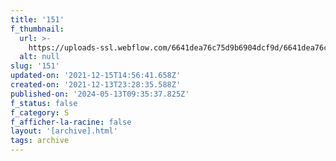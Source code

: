 ```yaml
---
title: '151'
f_thumbnail:
  url: >-
    https://uploads-ssl.webflow.com/6641dea76c75d9b6904dcf9d/6641dea76c75d9b6904dd27c_151.jpg
  alt: null
slug: '151'
updated-on: '2021-12-15T14:56:41.658Z'
created-on: '2021-12-13T23:28:35.588Z'
published-on: '2024-05-13T09:35:37.825Z'
f_status: false
f_category: S
f_afficher-la-racine: false
layout: '[archive].html'
tags: archive
---
```



